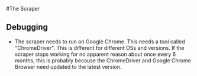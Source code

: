 #The Scraper

## Debugging

* The scraper needs to run on Google Chrome. This needs a tool called "ChromeDriver". This is different for different OSs and versions. If the scraper stops working for no apparent reason about once every 6 months, this is probably because the ChromeDriver and Google Chrome Browser need updated to the latest version. 